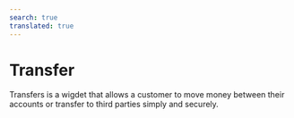 ```yaml
---
search: true
translated: true
---
```


# Transfer

Transfers is a wigdet that allows a customer to move money between their accounts or transfer to third parties simply and securely.

<iframe id="widgetFrame" src="https://widgets.modyo.com/personas/retail-transfer" width="100%"  frameBorder="0" style="visibility:hidden;overflow:auto;margin-top:20px;"/>

This widget is divided into features for two similar products: Transfer to Third Party and Transfer between Accounts.

### Transfers between Accounts

|Feature|Description|
|:------------|:----------|
|Origin Account|Select the origin account from which money will be withdrawn and transferred. It also displays the available balance that can be transferred.|
|Destination Account|Select the account to which the money will be transferred and deposited.|
|Schedule Transfer|Allows you to select a time frequency (once, weekly, monthly, annually, etc.) between which transfers of a predetermined amount of money are made.|
|Recent Activity|Displays all recent activity that has not yet been invoiced.|

### Third-party Transfers

| Feature | Description |
|:-----|:-----|
| Origin Account | Select the origin account from which money will be withdrawn and transferred. It also displays the available balance that can be transferred. |
| Destination Account | Select the account to which the money will be transferred and deposited. |
| My Contacts | Allows you to select the account that will receive the transfer, among the accounts already registered by the client. Offers a search bar to find transfer recipients quickly and easily. |
| New Contact | Allows you to enter information about a recipient who is not registered on the customer's account. Includes name, bank, account type, account number, ID and recipient's email. |
| Transfer Amount | Allows you to enter the amount to be transferred and deposited to the selected recipient's account. |

<script>

  export default {
    mounted() {

      function setIframeHeightCO(id, ht) {
          var ifrm = document.getElementById(id);
          if(ifrm) {
            ifrm.style.visibility = 'hidden';
            // some IE versions need a bit added or scrollbar appears
            ifrm.style.height = ht + 4 + "px";
            ifrm.style.visibility = 'visible';
          }
      }


      // iframed document sends its height using postMessage
      function handleDocHeightMsg(e) {
          // check origin
          if ( e.origin === 'https://widgets.modyo.com' ) {
              // parse data
              var data = JSON.parse( e.data );

              console.log('data:', data)
              // check data object
              if ( data['docHeight'] ) {
                  setIframeHeightCO( 'widgetFrame', data['docHeight'] );
              } else {
                  setIframeHeightCO( 'widgetFrame', 700 );
              }
          }
      }

      // assign message handler
      if ( window.addEventListener ) {
          window.addEventListener('message', handleDocHeightMsg, false);
      }
    }
  }

</script>
